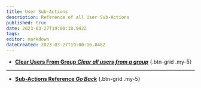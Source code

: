 ```yaml
---
title: User Sub-Actions
description: Reference of all User Sub-Actions
published: true
date: 2023-03-27T19:00:18.942Z
tags: 
editor: markdown
dateCreated: 2023-03-27T19:00:16.848Z
---
```


- [<i class="mdi mdi-account-multiple-remove primary--text"></i> **Clear Users From Group *Clear all users from a group***](/Sub-Actions/Users/Clear-Users-From-Group)
{.btn-grid .my-5}

---

- [<i class="mdi mdi-chevron-left"></i>**Sub-Actions Reference *Go Back***](/Sub-Actions)
{.btn-grid .my-5}